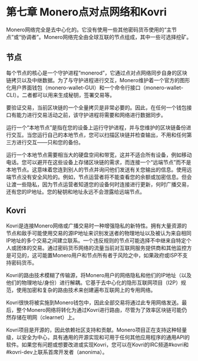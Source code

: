 # 第七章  Monero点对点网络和Kovri

Monero网络完全是去中心化的。它没有使用一些其他密码货币使用的“主节点”或“协调者”。Monero网络完全由全球互联的节点组成，其中一些可选择挖矿。

## 节点

每个节点的核心是一个守护进程“monerod”，它通过点对点网络同步自身的区块链拷贝以及中继数据。为了与守护进程进行交互，Monero维护着一个官方的图形化用户界面钱包（monero-wallet-GUI）和一个命令行接口（monero-wallet-CLI）。二者都可以用来生成秘钥，签署交易等。

要验证交易，当前区块链的一个全量拷贝是非常必要的。因此，在任何一个钱包接口有能力进行交易活动之前，该守护进程将需要和网络进行数据同步。

运行一个“本地节点”是指在您的设备上运行守护进程，并与您维护的区块链备份进行交互。当您运行自己的本地节点，您可以扫描区块链并检查输出，不用和任何第三方进行交互——只和您的备份。

运行一个本地节点需要相当大的硬盘空间和带宽，这并不适合所有设备，例如移动电话。您可以避开在这些设备上存储区块链的需求，而连接一个“远端节点”而不是本地节点。这意味着您连到别人的节点并询问他们发送有关您输出的信息。使用远端节点没有安全风险的。例如，节点运营者将不能查看您的余额或加密信息。但会让渡一些隐私，因为节点运营者知道您的设备何时连接进行更新，何时广播交易，还有您的IP地址。您的秘钥和地址永远不会泄露给远端节点。

## Kovri

Kovri是连接Monero网络或广播交易时一种增强隐私的新特性。拥有大量资源的节点和敌手可能使用交易的源IP地址来识别发送者的物理地址以及被认为来自相同IP地址的多个交易之间建立联系。一个违反规则的节点可能选择不中继来自特定个人或团体的交易。通过密码货币网络的流量当前对互联网服务提供商和其他监控方是可见的，这可能置Monero用户和节点所有者于风险之中，如果政府或ISP不支持密码货币。

Kovri的路由技术模糊了传输源，将Monero用户的网络隐私和他们的IP地址（以及他们的物理地址/身份）进行解耦。它基于去中心化的隐形互联网项目（I2P）规范，使用加密和复杂的路由技术来创建遍布互联网上的专用网络。

Kovri很快将被实施到Monero钱包中，因此全部交易将通过此专用网络发送。最后，整个Monero网络将转化为通过Kovri进行路由，尽管为了效率区块链可能仍然存储在明网（clearnet）上。

Kovri项目是开源的，因此依赖社区支持和贡献。Monero项目正在支持这种轻量级，以安全为中心，具有通用的开源实现和可用于任何其他应用程序的通用API的软件。如果您有问题或想要改进或实现Kovri，您可以在Kovri的IRC频道#kovri和#kovri-dev上联系首席开发者（anonima）。